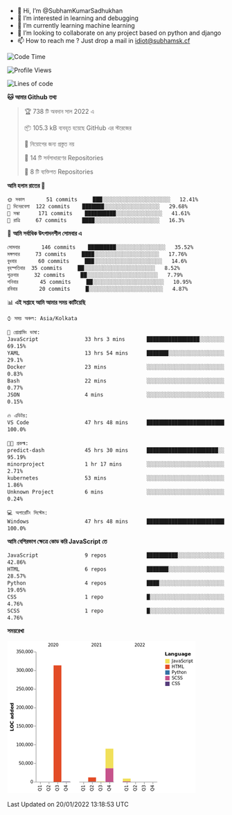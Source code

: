 - 👋 Hi, I’m @SubhamKumarSadhukhan
- 👀 I’m interested in learning and debugging
- 🌱 I’m currently learning machine learning
- 💞️ I’m looking to collaborate on any project based on python and django
- 📫 How to reach me ?
      Just drop a mail in idiot@subhamsk.cf

<!---
SubhamKumarSadhukhan/SubhamKumarSadhukhan is a ✨ special ✨ repository because its `README.md` (this file) appears on your GitHub profile.
You can click the Preview link to take a look at your changes.
--->


<!--START_SECTION:waka-->
![Code Time](http://img.shields.io/badge/Code%20Time-113%20hrs%2049%20mins-blue)

![Profile Views](http://img.shields.io/badge/%E0%A6%AA%E0%A7%8D%E0%A6%B0%E0%A7%8B%E0%A6%AB%E0%A6%BE%E0%A6%87%E0%A6%B2%20%E0%A6%A6%E0%A6%B0%E0%A7%8D%E0%A6%B6%E0%A6%A8-4-blue)

![Lines of code](https://img.shields.io/badge/%E0%A6%B9%E0%A7%8D%E0%A6%AF%E0%A6%BE%E0%A6%B2%E0%A7%8B%20%E0%A6%93%E0%A6%AF%E0%A6%BC%E0%A6%BE%E0%A6%B0%E0%A7%8D%E0%A6%B2%E0%A7%8D%E0%A6%A1%20%E0%A6%A5%E0%A7%87%E0%A6%95%E0%A7%87%20%E0%A6%86%E0%A6%AE%E0%A6%BF%20%E0%A6%B2%E0%A6%BF%E0%A6%96%E0%A7%87%E0%A6%9B%E0%A6%BF-425%20Thousand%20%E0%A6%95%E0%A7%8B%E0%A6%A1%E0%A7%87%E0%A6%B0%20%E0%A6%B2%E0%A6%BE%E0%A6%87%E0%A6%A8-blue)

**🐱 আমার Github তথ্য** 

> 🏆 738 টি অবদান সাল 2022 এ
 > 
> 📦 105.3 kB ব্যবহৃত হয়েছে GitHub এর স্টরেজের 
 > 
> 🚫 নিয়োগের জন্য প্রস্তুত নয়
 > 
> 📜 14 টি সর্বসাধারণের Repositories 
 > 
> 🔑 8 টি ব্যক্তিগত Repositories  
 > 
**আমি হলাম রাতের 🦉** 

```text
🌞 সকাল       51 commits     ███░░░░░░░░░░░░░░░░░░░░░░   12.41% 
🌆 দিনেরবেলা  122 commits    ███████░░░░░░░░░░░░░░░░░░   29.68% 
🌃 সন্ধা      171 commits    ██████████░░░░░░░░░░░░░░░   41.61% 
🌙 রাত্রি     67 commits     ████░░░░░░░░░░░░░░░░░░░░░   16.3%

```
📅 **আমি সর্বাধিক উৎপাদনশীল সোমবার এ** 

```text
সোমবার       146 commits    █████████░░░░░░░░░░░░░░░░   35.52% 
মঙ্গলবার     73 commits     ████░░░░░░░░░░░░░░░░░░░░░   17.76% 
বুধবার       60 commits     ███░░░░░░░░░░░░░░░░░░░░░░   14.6% 
বৃহস্পতিবার  35 commits     ██░░░░░░░░░░░░░░░░░░░░░░░   8.52% 
শুক্রবার     32 commits     ██░░░░░░░░░░░░░░░░░░░░░░░   7.79% 
শনিবার       45 commits     ██░░░░░░░░░░░░░░░░░░░░░░░   10.95% 
রবিবার       20 commits     █░░░░░░░░░░░░░░░░░░░░░░░░   4.87%

```


📊 **এই সপ্তাহে আমি আমার সময় কাটিয়েছি** 

```text
⌚︎ সময় অঞ্চল: Asia/Kolkata

💬 প্রোগ্রামিং ভাষা: 
JavaScript               33 hrs 3 mins       █████████████████░░░░░░░░   69.15% 
YAML                     13 hrs 54 mins      ███████░░░░░░░░░░░░░░░░░░   29.1% 
Docker                   23 mins             ░░░░░░░░░░░░░░░░░░░░░░░░░   0.83% 
Bash                     22 mins             ░░░░░░░░░░░░░░░░░░░░░░░░░   0.77% 
JSON                     4 mins              ░░░░░░░░░░░░░░░░░░░░░░░░░   0.15%

🔥 এডিটর: 
VS Code                  47 hrs 48 mins      █████████████████████████   100.0%

🐱‍💻 প্রকল্ম: 
predict-dash             45 hrs 30 mins      ███████████████████████░░   95.19% 
minorproject             1 hr 17 mins        ░░░░░░░░░░░░░░░░░░░░░░░░░   2.71% 
kubernetes               53 mins             ░░░░░░░░░░░░░░░░░░░░░░░░░   1.86% 
Unknown Project          6 mins              ░░░░░░░░░░░░░░░░░░░░░░░░░   0.24%

💻 অপারেটিং সিস্টেম: 
Windows                  47 hrs 48 mins      █████████████████████████   100.0%

```

**আমি বেশিরভাগ ক্ষেত্রে কোড করি JavaScript তে** 

```text
JavaScript               9 repos             ██████████░░░░░░░░░░░░░░░   42.86% 
HTML                     6 repos             ███████░░░░░░░░░░░░░░░░░░   28.57% 
Python                   4 repos             ████░░░░░░░░░░░░░░░░░░░░░   19.05% 
CSS                      1 repo              █░░░░░░░░░░░░░░░░░░░░░░░░   4.76% 
SCSS                     1 repo              █░░░░░░░░░░░░░░░░░░░░░░░░   4.76%

```


**সময়রেখা**

![Chart not found](https://raw.githubusercontent.com/SubhamKumarSadhukhan/SubhamKumarSadhukhan/main/charts/bar_graph.png) 


 Last Updated on 20/01/2022 13:18:53 UTC
<!--END_SECTION:waka-->
